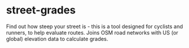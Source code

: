 # street-grades
Find out how steep your street is - this is a tool designed for cyclists and runners, to help evaluate routes. Joins OSM road networks with US (or global) elevation data to calculate grades.
